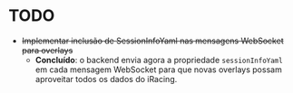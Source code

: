 # TODO

- ~~Implementar inclusão de SessionInfoYaml nas mensagens WebSocket para overlays~~
  - **Concluído**: o backend envia agora a propriedade `sessionInfoYaml` em cada
    mensagem WebSocket para que novas overlays possam aproveitar todos os dados
    do iRacing.
